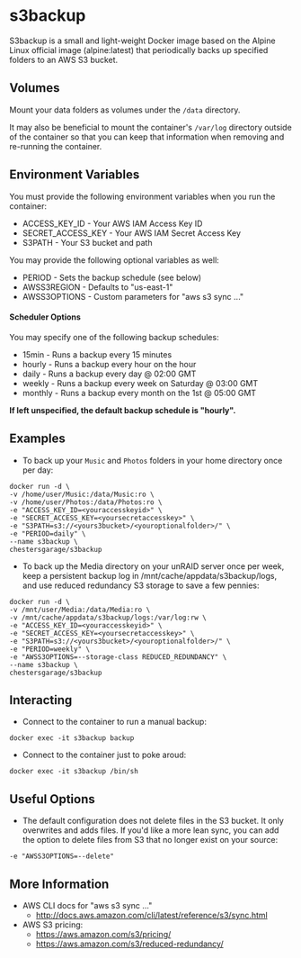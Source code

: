 # s3backup

S3backup is a small and light-weight Docker image based on the Alpine Linux official image (alpine:latest) that periodically backs up specified folders to an AWS S3 bucket.

## Volumes

Mount your data folders as volumes under the `/data` directory.

It may also be beneficial to mount the container's `/var/log` directory outside of the container so that you can keep that information when removing and re-running the container.

## Environment Variables

You must provide the following environment variables when you run the container:
- ACCESS_KEY_ID     - Your AWS IAM Access Key ID
- SECRET_ACCESS_KEY - Your AWS IAM Secret Access Key
- S3PATH            - Your S3 bucket and path

You may provide the following optional variables as well:
- PERIOD       - Sets the backup schedule (see below)
- AWSS3REGION  - Defaults to "us-east-1"
- AWSS3OPTIONS - Custom parameters for "aws s3 sync ..."

#### Scheduler Options

You may specify one of the following backup schedules:
- 15min   - Runs a backup every 15 minutes
- hourly  - Runs a backup every hour on the hour
- daily   - Runs a backup every day @ 02:00 GMT
- weekly  - Runs a backup every week on Saturday @ 03:00 GMT
- monthly - Runs a backup every month on the 1st @ 05:00 GMT

**If left unspecified, the default backup schedule is "hourly".**

## Examples

- To back up your `Music` and `Photos` folders in your home directory once per day:

```
docker run -d \
-v /home/user/Music:/data/Music:ro \
-v /home/user/Photos:/data/Photos:ro \
-e "ACCESS_KEY_ID=<youraccesskeyid>" \
-e "SECRET_ACCESS_KEY=<yoursecretaccesskey>" \
-e "S3PATH=s3://<yours3bucket>/<youroptionalfolder>/" \
-e "PERIOD=daily" \
--name s3backup \
chestersgarage/s3backup
```

- To back up the Media directory on your unRAID server once per week, keep a persistent backup log in /mnt/cache/appdata/s3backup/logs, and use reduced redundancy S3 storage to save a few pennies:

```
docker run -d \
-v /mnt/user/Media:/data/Media:ro \
-v /mnt/cache/appdata/s3backup/logs:/var/log:rw \
-e "ACCESS_KEY_ID=<youraccesskeyid>" \
-e "SECRET_ACCESS_KEY=<yoursecretaccesskey>" \
-e "S3PATH=s3://<yours3bucket>/<youroptionalfolder>/" \
-e "PERIOD=weekly" \
-e "AWSS3OPTIONS=--storage-class REDUCED_REDUNDANCY" \
--name s3backup \
chestersgarage/s3backup
```
## Interacting

- Connect to the container to run a manual backup:

```
docker exec -it s3backup backup
```

- Connect to the container just to poke aroud:

```
docker exec -it s3backup /bin/sh
```

## Useful Options

- The default configuration does not delete files in the S3 bucket. It only overwrites and adds files. If you'd like a more lean sync, you can add the option to delete files from S3 that no longer exist on your source:

```
-e "AWSS3OPTIONS=--delete"
```

## More Information

- AWS CLI docs for "aws s3 sync ..."
  - http://docs.aws.amazon.com/cli/latest/reference/s3/sync.html
- AWS S3 pricing:
  - https://aws.amazon.com/s3/pricing/
  - https://aws.amazon.com/s3/reduced-redundancy/

